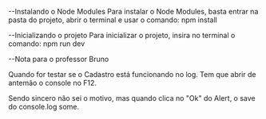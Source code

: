 --Instalando o Node Modules
Para instalar o Node Modules, basta entrar na pasta do projeto, abrir o terminal e usar o comando: npm install

--Inicializando o projeto
Para inicializar o projeto, insira no terminal o comando: npm run dev

--Nota para o professor Bruno

Quando for testar se o Cadastro está funcionando no log. Tem que abrir de antemão o console no F12.

Sendo sincero não sei o motivo, mas quando clica no "Ok" do Alert, o save do console.log some.
